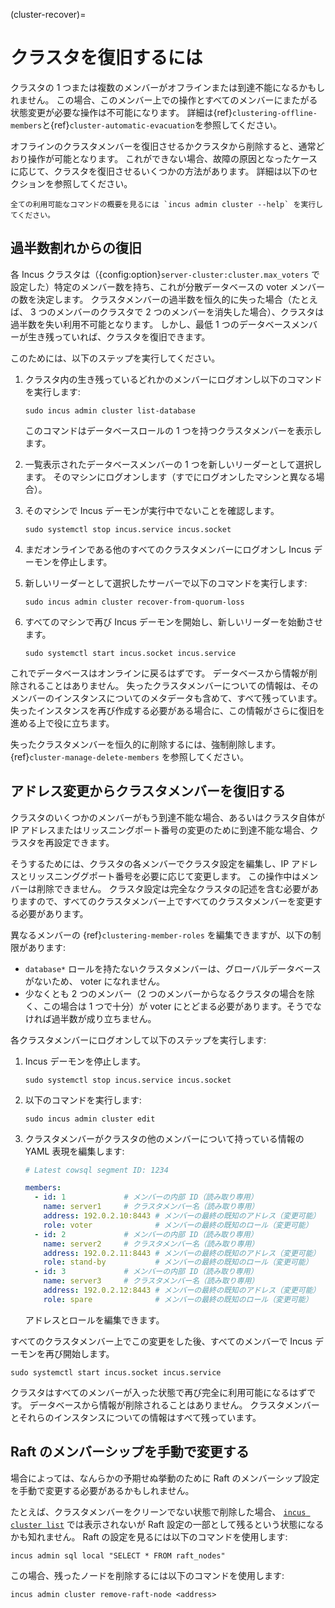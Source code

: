 (cluster-recover)=
# クラスタを復旧するには

クラスタの 1 つまたは複数のメンバーがオフラインまたは到達不能になるかもしれません。
この場合、このメンバー上での操作とすべてのメンバーにまたがる状態変更が必要な操作は不可能になります。
詳細は{ref}`clustering-offline-members`と{ref}`cluster-automatic-evacuation`を参照してください。

オフラインのクラスタメンバーを復旧させるかクラスタから削除すると、通常どおり操作が可能となります。
これができない場合、故障の原因となったケースに応じて、クラスタを復旧させるいくつかの方法があります。
詳細は以下のセクションを参照してください。

```{note}
全ての利用可能なコマンドの概要を見るには `incus admin cluster --help` を実行してください。
```

## 過半数割れからの復旧

各 Incus クラスタは（{config:option}`server-cluster:cluster.max_voters` で設定した）特定のメンバー数を持ち、これが分散データベースの voter メンバーの数を決定します。
クラスタメンバーの過半数を恒久的に失った場合（たとえば、 3 つのメンバーのクラスタで 2 つのメンバーを消失した場合）、クラスタは過半数を失い利用不可能となります。
しかし、最低 1 つのデータベースメンバーが生き残っていれば、クラスタを復旧できます。

このためには、以下のステップを実行してください。

1. クラスタ内の生き残っているどれかのメンバーにログオンし以下のコマンドを実行します:

       sudo incus admin cluster list-database

   このコマンドはデータベースロールの 1 つを持つクラスタメンバーを表示します。
1. 一覧表示されたデータベースメンバーの 1 つを新しいリーダーとして選択します。
   そのマシンにログオンします（すでにログオンしたマシンと異なる場合）。
1. そのマシンで Incus デーモンが実行中でないことを確認します。

       sudo systemctl stop incus.service incus.socket

1. まだオンラインである他のすべてのクラスタメンバーにログオンし Incus デーモンを停止します。
1. 新しいリーダーとして選択したサーバーで以下のコマンドを実行します:

       sudo incus admin cluster recover-from-quorum-loss

1. すべてのマシンで再び Incus デーモンを開始し、新しいリーダーを始動させます。

       sudo systemctl start incus.socket incus.service

これでデータベースはオンラインに戻るはずです。
データベースから情報が削除されることはありません。
失ったクラスタメンバーについての情報は、そのメンバーのインスタンスについてのメタデータも含めて、すべて残っています。
失ったインスタンスを再び作成する必要がある場合に、この情報がさらに復旧を進める上で役に立ちます。

失ったクラスタメンバーを恒久的に削除するには、強制削除します。
{ref}`cluster-manage-delete-members` を参照してください。

## アドレス変更からクラスタメンバーを復旧する

クラスタのいくつかのメンバーがもう到達不能な場合、あるいはクラスタ自体が IP アドレスまたはリッスニングポート番号の変更のために到達不能な場合、クラスタを再設定できます。

そうするためには、クラスタの各メンバーでクラスタ設定を編集し、IP アドレスとリッスニンググポート番号を必要に応じて変更します。
この操作中はメンバーは削除できません。
クラスタ設定は完全なクラスタの記述を含む必要がありますので、すべてのクラスタメンバー上ですべてのクラスタメンバーを変更する必要があります。

異なるメンバーの {ref}`clustering-member-roles` を編集できますが、以下の制限があります:

- `database*` ロールを持たないクラスタメンバーは、グローバルデータベースがないため、 voter になれません。
- 少なくとも 2 つのメンバー（2 つのメンバーからなるクラスタの場合を除く、この場合は 1 つで十分）が voter にとどまる必要があります。そうでなければ過半数が成り立ちません。

各クラスタメンバーにログオンして以下のステップを実行します:

1. Incus デーモンを停止します。

       sudo systemctl stop incus.service incus.socket

1. 以下のコマンドを実行します:

       sudo incus admin cluster edit

1. クラスタメンバーがクラスタの他のメンバーについて持っている情報の YAML 表現を編集します:

   ```yaml
   # Latest cowsql segment ID: 1234

   members:
     - id: 1             # メンバーの内部 ID（読み取り専用）
       name: server1     # クラスタメンバー名（読み取り専用）
       address: 192.0.2.10:8443 # メンバーの最終の既知のアドレス（変更可能）
       role: voter              # メンバーの最終の既知のロール（変更可能）
     - id: 2             # メンバーの内部 ID（読み取り専用）
       name: server2     # クラスタメンバー名（読み取り専用）
       address: 192.0.2.11:8443 # メンバーの最終の既知のアドレス（変更可能）
       role: stand-by           # メンバーの最終の既知のロール（変更可能）
     - id: 3             # メンバーの内部 ID（読み取り専用）
       name: server3     # クラスタメンバー名（読み取り専用）
       address: 192.0.2.12:8443 # メンバーの最終の既知のアドレス（変更可能）
       role: spare              # メンバーの最終の既知のロール（変更可能）
   ```

    アドレスとロールを編集できます。

すべてのクラスタメンバー上でこの変更をした後、すべてのメンバーで Incus デーモンを再び開始します。

    sudo systemctl start incus.socket incus.service

クラスタはすべてのメンバーが入った状態で再び完全に利用可能になるはずです。
データベースから情報が削除されることはありません。
クラスタメンバーとそれらのインスタンスについての情報はすべて残っています。

## Raft のメンバーシップを手動で変更する

場合によっては、なんらかの予期せぬ挙動のために Raft のメンバーシップ設定を手動で変更する必要があるかもしれません。

たとえば、クラスタメンバーをクリーンでない状態で削除した場合、 [`incus cluster list`](incus_cluster_list.md) では表示されないが Raft 設定の一部として残るという状態になるかも知れません。
Raft の設定を見るには以下のコマンドを使用します:

    incus admin sql local "SELECT * FROM raft_nodes"

この場合、残ったノードを削除するには以下のコマンドを使用します:

    incus admin cluster remove-raft-node <address>
